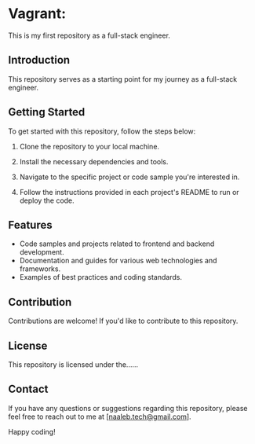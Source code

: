 # Vagrant:

This is my first repository as a full-stack engineer.

## Introduction

This repository serves as a starting point for my journey as a full-stack engineer.

## Getting Started

To get started with this repository, follow the steps below:

1. Clone the repository to your local machine.

2. Install the necessary dependencies and tools.
3. Navigate to the specific project or code sample you're interested in.
4. Follow the instructions provided in each project's README to run or deploy the code.

## Features

- Code samples and projects related to frontend and backend development.
- Documentation and guides for various web technologies and frameworks.
- Examples of best practices and coding standards.

## Contribution

Contributions are welcome! If you'd like to contribute to this repository.

## License

This repository is licensed under the......

## Contact

If you have any questions or suggestions regarding this repository, please feel free to reach out to me at [naaleb.tech@gmail.com].

Happy coding!

